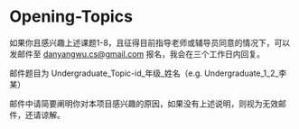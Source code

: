 # Opening-Topics

如果你且感兴趣上述课题1-8，且征得目前指导老师或辅导员同意的情况下，可以发邮件至 danyangwu.cs@gmail.com 报名，我会在三个工作日内回复。

邮件题目为 Undergraduate_Topic-id_年级_姓名（e.g. Undergraduate_1_2_李某）

邮件中请简要阐明你对本项目感兴趣的原因，如果没有上述说明，则视为无效邮件，还请谅解。
